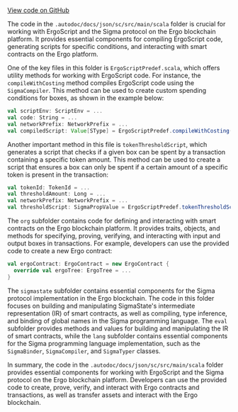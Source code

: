 [View code on GitHub](sigmastate-interpreterhttps://github.com/ScorexFoundation/sigmastate-interpreter/.autodoc/docs/json/sc/src)

The code in the `.autodoc/docs/json/sc/src/main/scala` folder is crucial for working with ErgoScript and the Sigma protocol on the Ergo blockchain platform. It provides essential components for compiling ErgoScript code, generating scripts for specific conditions, and interacting with smart contracts on the Ergo platform.

One of the key files in this folder is `ErgoScriptPredef.scala`, which offers utility methods for working with ErgoScript code. For instance, the `compileWithCosting` method compiles ErgoScript code using the `SigmaCompiler`. This method can be used to create custom spending conditions for boxes, as shown in the example below:

```scala
val scriptEnv: ScriptEnv = ...
val code: String = ...
val networkPrefix: NetworkPrefix = ...
val compiledScript: Value[SType] = ErgoScriptPredef.compileWithCosting(scriptEnv, code, networkPrefix)
```

Another important method in this file is `tokenThresholdScript`, which generates a script that checks if a given box can be spent by a transaction containing a specific token amount. This method can be used to create a script that ensures a box can only be spent if a certain amount of a specific token is present in the transaction:

```scala
val tokenId: TokenId = ...
val thresholdAmount: Long = ...
val networkPrefix: NetworkPrefix = ...
val thresholdScript: SigmaPropValue = ErgoScriptPredef.tokenThresholdScript(tokenId, thresholdAmount, networkPrefix)
```

The `org` subfolder contains code for defining and interacting with smart contracts on the Ergo blockchain platform. It provides traits, objects, and methods for specifying, proving, verifying, and interacting with input and output boxes in transactions. For example, developers can use the provided code to create a new Ergo contract:

```scala
val ergoContract: ErgoContract = new ErgoContract {
  override val ergoTree: ErgoTree = ...
}
```

The `sigmastate` subfolder contains essential components for the Sigma protocol implementation in the Ergo blockchain. The code in this folder focuses on building and manipulating SigmaState's intermediate representation (IR) of smart contracts, as well as compiling, type inference, and binding of global names in the Sigma programming language. The `eval` subfolder provides methods and values for building and manipulating the IR of smart contracts, while the `lang` subfolder contains essential components for the Sigma programming language implementation, such as the `SigmaBinder`, `SigmaCompiler`, and `SigmaTyper` classes.

In summary, the code in the `.autodoc/docs/json/sc/src/main/scala` folder provides essential components for working with ErgoScript and the Sigma protocol on the Ergo blockchain platform. Developers can use the provided code to create, prove, verify, and interact with Ergo contracts and transactions, as well as transfer assets and interact with the Ergo blockchain.
